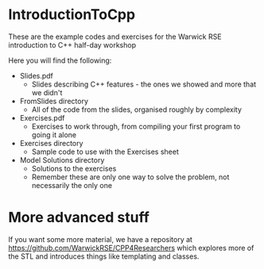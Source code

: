 # IntroductionToCpp

These are the example codes and exercises for the Warwick RSE introduction
to C++ half-day workshop

Here you will find the following:

* Slides.pdf
  * Slides describing C++ features - the ones we showed and more that we didn't
* FromSlides directory
  * All of the code from the slides, organised roughly by complexity
* Exercises.pdf
  * Exercises to work through, from compiling your first program to going it alone
* Exercises directory
  * Sample code to use with the Exercises sheet
* Model Solutions directory
  * Solutions to the exercises
  * Remember these are only one way to solve the problem, not necessarily the only one

# More advanced stuff

If you want some more material, we have a repository at https://github.com/WarwickRSE/CPP4Researchers
which explores more of the STL and introduces things like templating and classes.

